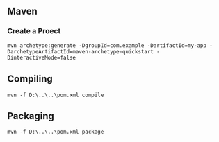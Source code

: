 ## Maven
### Create a Proect
```
mvn archetype:generate -DgroupId=com.example -DartifactId=my-app -DarchetypeArtifactId=maven-archetype-quickstart -DinteractiveMode=false
```
## Compiling
```
mvn -f D:\..\..\pom.xml compile
```
## Packaging
```
mvn -f D:\..\..\pom.xml package
```
